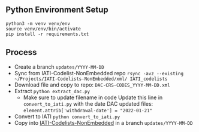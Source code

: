 ## Python Environment Setup

```
python3 -m venv venv/env
source venv/env/bin/activate
pip install -r requirements.txt
```

## Process

- Create a branch `updates/YYYY-MM-DD`
- Sync from IATI-Codelist-NonEmbedded repo `rsync -avz --existing ~/Projects/IATI-Codelists-NonEmbedded/xml/ IATI_codelists`
- Download file and copy to repo: `DAC-CRS-CODES_YYYY-MM-DD.xml`
- Extract `python extract_dac.py`
  - Make sure to update filename in code
 Update this line in `convert_to_iati.py` with the date DAC updated files: `element.attrib['withdrawal-date'] = "2022-01-21"`
- Convert to IATI `python convert_to_iati.py`
- Copy into [IATI-Codelists-NonEmbedded](https://github.com/IATI/IATI-Codelists-NonEmbedded) in a branch `updates/YYYY-MM-DD`
